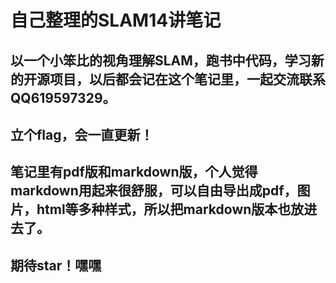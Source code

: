 # 自己整理的SLAM14讲笔记

## 以一个小笨比的视角理解SLAM，跑书中代码，学习新的开源项目，以后都会记在这个笔记里，一起交流联系QQ619597329。
## 立个flag，会一直更新！
## 笔记里有pdf版和markdown版，个人觉得markdown用起来很舒服，可以自由导出成pdf，图片，html等多种样式，所以把markdown版本也放进去了。
## 期待star！嘿嘿
